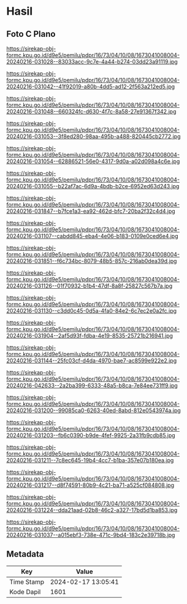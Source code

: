 # Hasil

## Foto C Plano

https://sirekap-obj-formc.kpu.go.id/d9e5/pemilu/pdpr/16/73/04/10/08/1673041008004-20240216-031028--83033acc-9c7e-4a44-b274-03dd23a91119.jpg

https://sirekap-obj-formc.kpu.go.id/d9e5/pemilu/pdpr/16/73/04/10/08/1673041008004-20240216-031042--41f92019-a80b-4dd5-ad12-2f563a212ed5.jpg

https://sirekap-obj-formc.kpu.go.id/d9e5/pemilu/pdpr/16/73/04/10/08/1673041008004-20240216-031048--660324fc-d630-4f7c-8a58-27e91367f342.jpg

https://sirekap-obj-formc.kpu.go.id/d9e5/pemilu/pdpr/16/73/04/10/08/1673041008004-20240216-031053--3f8ed280-98aa-495b-a488-820445cb2772.jpg

https://sirekap-obj-formc.kpu.go.id/d9e5/pemilu/pdpr/16/73/04/10/08/1673041008004-20240216-031054--62886521-56e0-4317-9d0a-a02d098a4c6e.jpg

https://sirekap-obj-formc.kpu.go.id/d9e5/pemilu/pdpr/16/73/04/10/08/1673041008004-20240216-031055--b22af7ac-6d9a-4bdb-b2ce-6952ed63d243.jpg

https://sirekap-obj-formc.kpu.go.id/d9e5/pemilu/pdpr/16/73/04/10/08/1673041008004-20240216-031847--b7fce1a3-ea92-462d-bfc7-20ba2f32c4d4.jpg

https://sirekap-obj-formc.kpu.go.id/d9e5/pemilu/pdpr/16/73/04/10/08/1673041008004-20240216-031107--cabdd845-eba4-4e06-b183-0109e0ced6e4.jpg

https://sirekap-obj-formc.kpu.go.id/d9e5/pemilu/pdpr/16/73/04/10/08/1673041008004-20240216-031851--f6c734bc-8079-48b5-857c-216ab0dea39d.jpg

https://sirekap-obj-formc.kpu.go.id/d9e5/pemilu/pdpr/16/73/04/10/08/1673041008004-20240216-031126--01f70932-b1b4-47df-8a8f-25827c567b7a.jpg

https://sirekap-obj-formc.kpu.go.id/d9e5/pemilu/pdpr/16/73/04/10/08/1673041008004-20240216-031130--c3dd0c45-0d5a-4fa0-84e2-6c7ec2e0a2fc.jpg

https://sirekap-obj-formc.kpu.go.id/d9e5/pemilu/pdpr/16/73/04/10/08/1673041008004-20240216-031904--2af5d93f-fdba-4e19-8535-25721b216941.jpg

https://sirekap-obj-formc.kpu.go.id/d9e5/pemilu/pdpr/16/73/04/10/08/1673041008004-20240216-031144--25fc03cf-d4da-4970-bae7-ac8599e922e2.jpg

https://sirekap-obj-formc.kpu.go.id/d9e5/pemilu/pdpr/16/73/04/10/08/1673041008004-20240216-042633--2a2ba399-6333-48a5-b8ca-7e84ee731ff9.jpg

https://sirekap-obj-formc.kpu.go.id/d9e5/pemilu/pdpr/16/73/04/10/08/1673041008004-20240216-031200--99085ca0-6263-40ed-8abd-812e0543974a.jpg

https://sirekap-obj-formc.kpu.go.id/d9e5/pemilu/pdpr/16/73/04/10/08/1673041008004-20240216-031203--fb6c0390-b9de-4fef-9925-2a31fb9cdb85.jpg

https://sirekap-obj-formc.kpu.go.id/d9e5/pemilu/pdpr/16/73/04/10/08/1673041008004-20240216-031211--7c8ec645-19b4-4cc7-b1ba-357e07b180ea.jpg

https://sirekap-obj-formc.kpu.go.id/d9e5/pemilu/pdpr/16/73/04/10/08/1673041008004-20240216-031217--d8f74591-80b9-4c21-ba71-a525cf084808.jpg

https://sirekap-obj-formc.kpu.go.id/d9e5/pemilu/pdpr/16/73/04/10/08/1673041008004-20240216-031224--dda21aad-02b8-46c2-a327-17bd5d1ba853.jpg

https://sirekap-obj-formc.kpu.go.id/d9e5/pemilu/pdpr/16/73/04/10/08/1673041008004-20240216-031037--a015ebf3-738e-471c-9bd4-183c2e39718b.jpg


## Metadata

| Key        | Value               |
| ---------- | ------------------- |
| Time Stamp | 2024-02-17 13:05:41 |
| Kode Dapil | 1601                |



